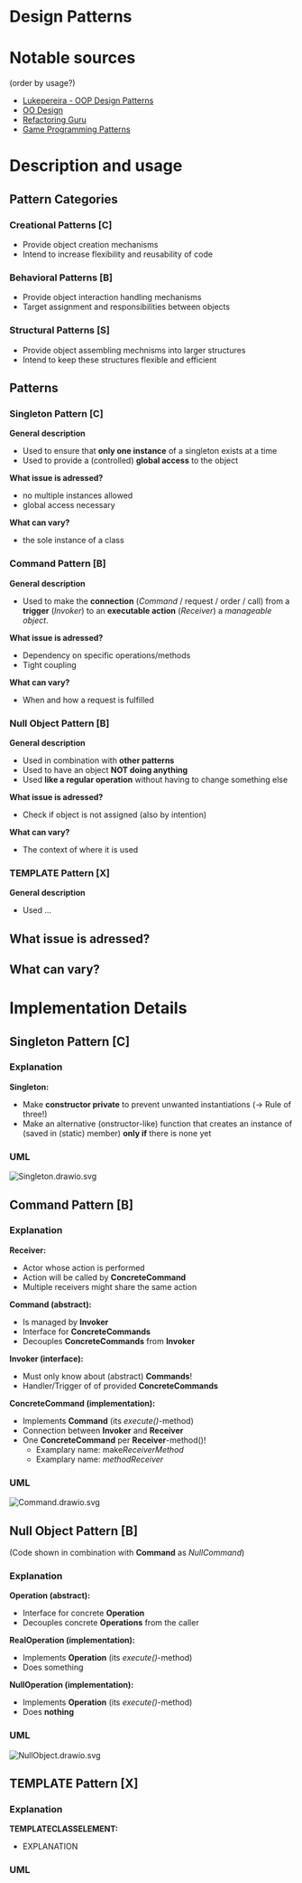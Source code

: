 # Design Patterns

# Notable sources
(order by usage?)

- [Lukepereira - OOP Design Patterns](https://lukepereira.github.io/notebooks/documents/2020-OOP-design-patterns/index.html)
- [OO Design](https://oodesign.com)
- [Refactoring Guru](https://refactoring.guru/design-patterns)
- [Game Programming Patterns](https://gameprogrammingpatterns.com/contents.html)


# Description and usage

## Pattern Categories

### Creational Patterns **[C]**
- Provide object creation mechanisms
- Intend to increase flexibility and reusability of code

### Behavioral Patterns **[B]**
- Provide object interaction handling mechanisms
- Target assignment and responsibilities between objects


### Structural Patterns **[S]**
- Provide object assembling mechnisms into larger structures
- Intend to keep these structures flexible and efficient


## Patterns

### Singleton Pattern [C]
**General description**
- Used to ensure that **only one instance** of a singleton exists at a time
- Used to provide a (controlled) **global access** to the object

**What issue is adressed?**
- no multiple instances allowed
- global access necessary

**What can vary?**
- the sole instance of a class


### Command Pattern [B]
**General description**
- Used to make the **connection** (*Command* / request / order / call) from a **trigger** (*Invoker*) to an **executable action** (*Receiver*) a *manageable object*.

**What issue is adressed?**
- Dependency on specific operations/methods
- Tight coupling

**What can vary?**
- When and how a request is fulfilled


### Null Object Pattern [B]
**General description**
- Used in combination with **other patterns**
- Used to have an object **NOT doing anything** 
- Used **like a regular operation** without having to change something else

**What issue is adressed?**
- Check if object is not assigned (also by intention)

**What can vary?**
- The context of where it is used


### TEMPLATE Pattern [X]
**General description**
- Used ...

**What issue is adressed?**
- 

**What can vary?**
- 


# Implementation Details

## Singleton Pattern [C]

### Explanation
**Singleton:**
- Make **constructor private** to prevent unwanted instantiations (-> Rule of three!)
- Make an alternative (onstructor-like) function that creates an instance of (saved in (static) member) **only if** there is none yet


### UML
![Singleton.drawio.svg](./resources/Singleton.drawio.svg)


## Command Pattern [B]

### Explanation 
**Receiver:**
- Actor whose action is performed
- Action will be called by **ConcreteCommand**
- Multiple receivers might share the same action

**Command (abstract):**
- Is managed by **Invoker**
- Interface for **ConcreteCommands**
- Decouples **ConcreteCommands** from **Invoker**

**Invoker (interface):**
- Must only know about (abstract) **Commands**!
- Handler/Trigger of of provided **ConcreteCommands**

**ConcreteCommand (implementation):**
- Implements **Command** (its *execute()*-method)
- Connection between **Invoker** and **Receiver**
- One **ConcreteCommand** per **Receiver**-method()!
    - Examplary name: make*ReceiverMethod*
    - Examplary name: *methodReceiver*


### UML
![Command.drawio.svg](./resources/Command.drawio.svg)


## Null Object Pattern [B]
(Code shown in combination with **Command** as *NullCommand*)


### Explanation
**Operation (abstract):**
- Interface for concrete **Operation**
- Decouples concrete **Operations** from the caller

**RealOperation (implementation):**
- Implements **Operation** (its *execute()*-method)
- Does something

**NullOperation (implementation):**
- Implements **Operation** (its *execute()*-method)
- Does **nothing**


### UML
![NullObject.drawio.svg](./resources/NullObject.drawio.svg)


## TEMPLATE Pattern [X]

### Explanation
**TEMPLATECLASSELEMENT:**
- EXPLANATION


### UML
<!-- 
![TEMPLATE.drawio.svg](./resources/TEMPLATE.drawio.svg) 
-->

